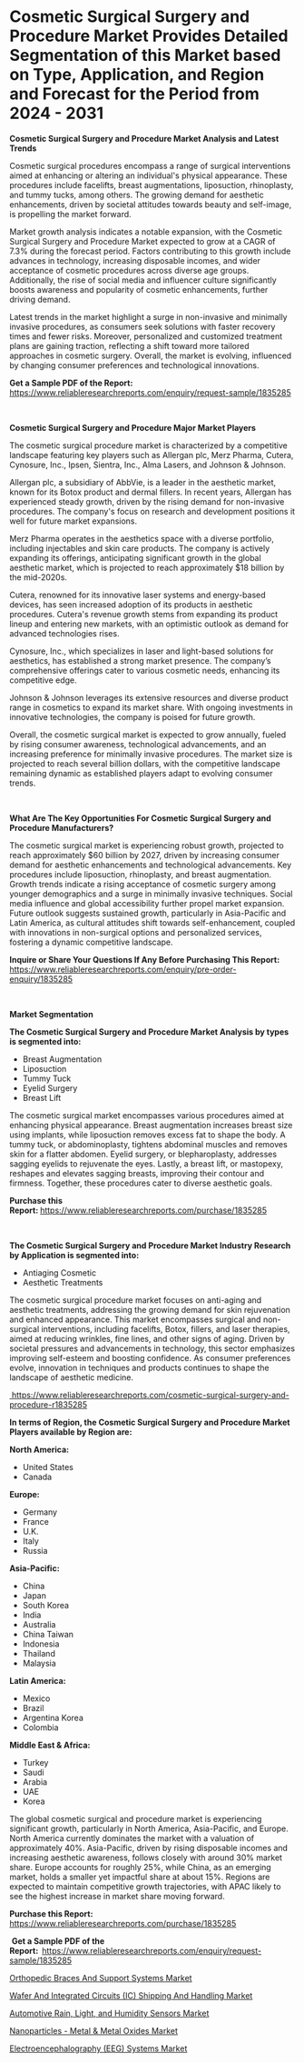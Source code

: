 <p><h1>Cosmetic Surgical Surgery and Procedure Market Provides Detailed Segmentation of this Market based on Type, Application, and Region and Forecast for the Period from 2024 - 2031</h1></p><p><strong>Cosmetic Surgical Surgery and Procedure Market Analysis and Latest Trends</strong></p>
<p><p>Cosmetic surgical procedures encompass a range of surgical interventions aimed at enhancing or altering an individual's physical appearance. These procedures include facelifts, breast augmentations, liposuction, rhinoplasty, and tummy tucks, among others. The growing demand for aesthetic enhancements, driven by societal attitudes towards beauty and self-image, is propelling the market forward. </p><p>Market growth analysis indicates a notable expansion, with the Cosmetic Surgical Surgery and Procedure Market expected to grow at a CAGR of 7.3% during the forecast period. Factors contributing to this growth include advances in technology, increasing disposable incomes, and wider acceptance of cosmetic procedures across diverse age groups. Additionally, the rise of social media and influencer culture significantly boosts awareness and popularity of cosmetic enhancements, further driving demand. </p><p>Latest trends in the market highlight a surge in non-invasive and minimally invasive procedures, as consumers seek solutions with faster recovery times and fewer risks. Moreover, personalized and customized treatment plans are gaining traction, reflecting a shift toward more tailored approaches in cosmetic surgery. Overall, the market is evolving, influenced by changing consumer preferences and technological innovations.</p></p>
<p><strong>Get a Sample PDF of the Report:&nbsp;</strong> <a href="https://www.reliableresearchreports.com/enquiry/request-sample/1835285?utm_campaign=16&utm_medium=2&utm_source=Github&utm_content=ia&utm_term=31122024&utm_id=cosmetic-surgical-surgery-and-procedure">https://www.reliableresearchreports.com/enquiry/request-sample/1835285</a></p>
<p>&nbsp;</p>
<p><strong>Cosmetic Surgical Surgery and Procedure Major Market Players</strong></p>
<p><p>The cosmetic surgical procedure market is characterized by a competitive landscape featuring key players such as Allergan plc, Merz Pharma, Cutera, Cynosure, Inc., Ipsen, Sientra, Inc., Alma Lasers, and Johnson & Johnson.</p><p>Allergan plc, a subsidiary of AbbVie, is a leader in the aesthetic market, known for its Botox product and dermal fillers. In recent years, Allergan has experienced steady growth, driven by the rising demand for non-invasive procedures. The company's focus on research and development positions it well for future market expansions.</p><p>Merz Pharma operates in the aesthetics space with a diverse portfolio, including injectables and skin care products. The company is actively expanding its offerings, anticipating significant growth in the global aesthetic market, which is projected to reach approximately $18 billion by the mid-2020s.</p><p>Cutera, renowned for its innovative laser systems and energy-based devices, has seen increased adoption of its products in aesthetic procedures. Cutera's revenue growth stems from expanding its product lineup and entering new markets, with an optimistic outlook as demand for advanced technologies rises.</p><p>Cynosure, Inc., which specializes in laser and light-based solutions for aesthetics, has established a strong market presence. The company’s comprehensive offerings cater to various cosmetic needs, enhancing its competitive edge. </p><p>Johnson & Johnson leverages its extensive resources and diverse product range in cosmetics to expand its market share. With ongoing investments in innovative technologies, the company is poised for future growth.</p><p>Overall, the cosmetic surgical market is expected to grow annually, fueled by rising consumer awareness, technological advancements, and an increasing preference for minimally invasive procedures. The market size is projected to reach several billion dollars, with the competitive landscape remaining dynamic as established players adapt to evolving consumer trends.</p></p>
<p>&nbsp;</p>
<p><strong>What Are The Key Opportunities For Cosmetic Surgical Surgery and Procedure Manufacturers?</strong></p>
<p><p>The cosmetic surgical market is experiencing robust growth, projected to reach approximately $60 billion by 2027, driven by increasing consumer demand for aesthetic enhancements and technological advancements. Key procedures include liposuction, rhinoplasty, and breast augmentation. Growth trends indicate a rising acceptance of cosmetic surgery among younger demographics and a surge in minimally invasive techniques. Social media influence and global accessibility further propel market expansion. Future outlook suggests sustained growth, particularly in Asia-Pacific and Latin America, as cultural attitudes shift towards self-enhancement, coupled with innovations in non-surgical options and personalized services, fostering a dynamic competitive landscape.</p></p>
<p><strong>Inquire or Share Your Questions If Any Before Purchasing This Report:</strong> <a href="https://www.reliableresearchreports.com/enquiry/pre-order-enquiry/1835285?utm_campaign=16&utm_medium=2&utm_source=Github&utm_content=ia&utm_term=31122024&utm_id=cosmetic-surgical-surgery-and-procedure">https://www.reliableresearchreports.com/enquiry/pre-order-enquiry/1835285</a></p>
<p>&nbsp;</p>
<p><strong>Market Segmentation</strong></p>
<p><strong>The Cosmetic Surgical Surgery and Procedure Market Analysis by types is segmented into:</strong></p>
<p><ul><li>Breast Augmentation</li><li>Liposuction</li><li>Tummy Tuck</li><li>Eyelid Surgery</li><li>Breast Lift</li></ul></p>
<p><p>The cosmetic surgical market encompasses various procedures aimed at enhancing physical appearance. Breast augmentation increases breast size using implants, while liposuction removes excess fat to shape the body. A tummy tuck, or abdominoplasty, tightens abdominal muscles and removes skin for a flatter abdomen. Eyelid surgery, or blepharoplasty, addresses sagging eyelids to rejuvenate the eyes. Lastly, a breast lift, or mastopexy, reshapes and elevates sagging breasts, improving their contour and firmness. Together, these procedures cater to diverse aesthetic goals.</p></p>
<p><strong>Purchase this Report:&nbsp;</strong><a href="https://www.reliableresearchreports.com/purchase/1835285?utm_campaign=16&utm_medium=2&utm_source=Github&utm_content=ia&utm_term=31122024&utm_id=cosmetic-surgical-surgery-and-procedure">https://www.reliableresearchreports.com/purchase/1835285</a></p>
<p>&nbsp;</p>
<p><strong>The Cosmetic Surgical Surgery and Procedure Market Industry Research by Application is segmented into:</strong></p>
<p><ul><li>Antiaging Cosmetic</li><li>Aesthetic Treatments</li></ul></p>
<p><p>The cosmetic surgical procedure market focuses on anti-aging and aesthetic treatments, addressing the growing demand for skin rejuvenation and enhanced appearance. This market encompasses surgical and non-surgical interventions, including facelifts, Botox, fillers, and laser therapies, aimed at reducing wrinkles, fine lines, and other signs of aging. Driven by societal pressures and advancements in technology, this sector emphasizes improving self-esteem and boosting confidence. As consumer preferences evolve, innovation in techniques and products continues to shape the landscape of aesthetic medicine.</p></p>
<p><a href="https://www.reliableresearchreports.com/cosmetic-surgical-surgery-and-procedure-r1835285?utm_campaign=16&utm_medium=2&utm_source=Github&utm_content=ia&utm_term=31122024&utm_id=cosmetic-surgical-surgery-and-procedure">&nbsp;https://www.reliableresearchreports.com/cosmetic-surgical-surgery-and-procedure-r1835285</a></p>
<p><strong>In terms of Region, the Cosmetic Surgical Surgery and Procedure Market Players available by Region are:</strong></p>
<p>
    <p> <strong> North America: </strong>
        <ul>
            <li>United States</li>
            <li>Canada</li>
        </ul>
        </p> 
    <p> <strong> Europe: </strong>
        <ul>
            <li>Germany</li>
            <li>France</li>
            <li>U.K.</li>
            <li>Italy</li>
            <li>Russia</li>
        </ul>
        </p> 
    <p> <strong> Asia-Pacific: </strong>
        <ul>
            <li>China</li>
            <li>Japan</li>
            <li>South Korea</li>
            <li>India</li>
            <li>Australia</li>
            <li>China Taiwan</li>
            <li>Indonesia</li>
            <li>Thailand</li>
            <li>Malaysia</li>
        </ul>
        </p> 
    <p> <strong> Latin America: </strong>
        <ul>
            <li>Mexico</li>
            <li>Brazil</li>
            <li>Argentina Korea</li>
            <li>Colombia</li>
        </ul>
        </p> 
    <p> <strong> Middle East & Africa: </strong>
        <ul>
            <li>Turkey</li>
            <li>Saudi</li>
            <li>Arabia</li>
            <li>UAE</li>
            <li>Korea</li>
        </ul>
    </p>
    </p>
<p><p>The global cosmetic surgical and procedure market is experiencing significant growth, particularly in North America, Asia-Pacific, and Europe. North America currently dominates the market with a valuation of approximately 40%. Asia-Pacific, driven by rising disposable incomes and increasing aesthetic awareness, follows closely with around 30% market share. Europe accounts for roughly 25%, while China, as an emerging market, holds a smaller yet impactful share at about 15%. Regions are expected to maintain competitive growth trajectories, with APAC likely to see the highest increase in market share moving forward.</p></p>
<p><strong>Purchase this Report: </strong><a href="https://www.reliableresearchreports.com/purchase/1835285?utm_campaign=16&utm_medium=2&utm_source=Github&utm_content=ia&utm_term=31122024&utm_id=cosmetic-surgical-surgery-and-procedure">https://www.reliableresearchreports.com/purchase/1835285</a></p>
<p>&nbsp;<strong>Get a Sample PDF of the Report:&nbsp;&nbsp;</strong><a href="https://www.reliableresearchreports.com/enquiry/request-sample/1835285?utm_campaign=16&utm_medium=2&utm_source=Github&utm_content=ia&utm_term=31122024&utm_id=cosmetic-surgical-surgery-and-procedure">https://www.reliableresearchreports.com/enquiry/request-sample/1835285</a></p>
<p><strong></strong></p>
<p><p><a href="https://github.com/jerhoskinson197676/Market-Research-Report-List-1/blob/main/orthopedic-braces-and-support-systems-market.md?utm_campaign=16&utm_medium=2&utm_source=Github&utm_content=ia&utm_term=31122024&utm_id=cosmetic-surgical-surgery-and-procedure">Orthopedic Braces And Support Systems Market</a></p><p><a href="https://github.com/shirleenfraker87/Market-Research-Report-List-1/blob/main/wafer-and-integrated-circuits-ic-shipping-and-handling-market.md?utm_campaign=16&utm_medium=2&utm_source=Github&utm_content=ia&utm_term=31122024&utm_id=cosmetic-surgical-surgery-and-procedure">Wafer And Integrated Circuits (IC) Shipping And Handling Market</a></p><p><a href="https://github.com/JosephineMcguire65/Market-Research-Report-List-1/blob/main/automotive-rain-light-and-humidity-sensors-market.md?utm_campaign=16&utm_medium=2&utm_source=Github&utm_content=ia&utm_term=31122024&utm_id=cosmetic-surgical-surgery-and-procedure">Automotive Rain, Light, and Humidity Sensors Market</a></p><p><a href="https://github.com/mezokathleen834/Market-Research-Report-List-1/blob/main/nanoparticles-metal-metal-oxides-market.md?utm_campaign=16&utm_medium=2&utm_source=Github&utm_content=ia&utm_term=31122024&utm_id=cosmetic-surgical-surgery-and-procedure">Nanoparticles - Metal & Metal Oxides Market</a></p><p><a href="https://github.com/norbeludie83/Market-Research-Report-List-1/blob/main/electroencephalography-eeg-systems-market.md?utm_campaign=16&utm_medium=2&utm_source=Github&utm_content=ia&utm_term=31122024&utm_id=cosmetic-surgical-surgery-and-procedure">Electroencephalography (EEG) Systems Market</a></p></p>